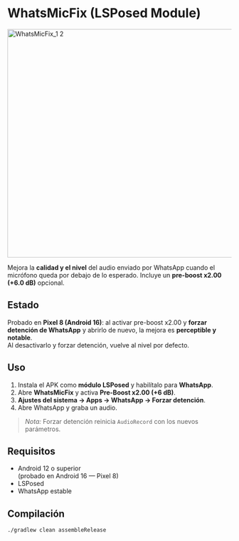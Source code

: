 # WhatsMicFix (LSPosed Module)

<img width="512" height="512" alt="WhatsMicFix_1 2" src="https://github.com/user-attachments/assets/2394432f-e0d2-456e-8edd-fbe5f5cbe2e1" />


Mejora la **calidad y el nivel** del audio enviado por WhatsApp cuando el micrófono queda por debajo de lo esperado. Incluye un **pre-boost x2.00 (+6.0 dB)** opcional.

## Estado
Probado en **Pixel 8 (Android 16)**: al activar pre-boost x2.00 y **forzar detención de WhatsApp** y abrirlo de nuevo, la mejora es **perceptible y notable**.  
Al desactivarlo y forzar detención, vuelve al nivel por defecto.

## Uso
1. Instala el APK como **módulo LSPosed** y habilítalo para **WhatsApp**.
2. Abre **WhatsMicFix** y activa **Pre-Boost x2.00 (+6 dB)**.
3. **Ajustes del sistema → Apps → WhatsApp → Forzar detención**.
4. Abre WhatsApp y graba un audio.

> *Nota:* Forzar detención reinicia `AudioRecord` con los nuevos parámetros.

## Requisitos
- Android 12 o superior  
  (probado en Android 16 — Pixel 8)
- LSPosed
- WhatsApp estable

## Compilación
```bash
./gradlew clean assembleRelease
